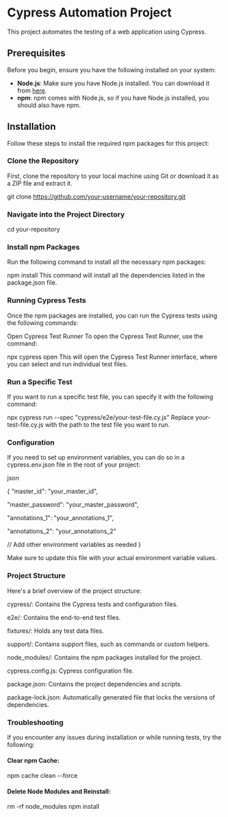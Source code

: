 # Cypress Automation Project

This project automates the testing of a web application using Cypress.

## Prerequisites

Before you begin, ensure you have the following installed on your system:

- **Node.js**: Make sure you have Node.js installed. You can download it from [here](https://nodejs.org/).
- **npm**: npm comes with Node.js, so if you have Node.js installed, you should also have npm.

## Installation

Follow these steps to install the required npm packages for this project:

### Clone the Repository

First, clone the repository to your local machine using Git or download it as a ZIP file and extract it.

git clone https://github.com/your-username/your-repository.git

### Navigate into the Project Directory

cd your-repository

### Install npm Packages
Run the following command to install all the necessary npm packages:

npm install
This command will install all the dependencies listed in the package.json file.

### Running Cypress Tests
Once the npm packages are installed, you can run the Cypress tests using the following commands:

Open Cypress Test Runner
To open the Cypress Test Runner, use the command:

npx cypress open
This will open the Cypress Test Runner interface, where you can select and run individual test files.

### Run a Specific Test
If you want to run a specific test file, you can specify it with the following command:

npx cypress run --spec "cypress/e2e/your-test-file.cy.js"
Replace your-test-file.cy.js with the path to the test file you want to run.

### Configuration
If you need to set up environment variables, you can do so in a cypress.env.json file in the root of your project:

json

{
  "master_id": "your_master_id",

  "master_password": "your_master_password",

  "annotations_1": "your_annotations_1",

  "annotations_2": "your_annotations_2"

  // Add other environment variables as needed
}

Make sure to update this file with your actual environment variable values.

### Project Structure
Here's a brief overview of the project structure:

cypress/: Contains the Cypress tests and configuration files.

e2e/: Contains the end-to-end test files.

fixtures/: Holds any test data files.

support/: Contains support files, such as commands or custom helpers.

node_modules/: Contains the npm packages installed for the project.

cypress.config.js: Cypress configuration file.

package.json: Contains the project dependencies and scripts.

package-lock.json: Automatically generated file that locks the versions of dependencies.



### Troubleshooting
If you encounter any issues during installation or while running tests, try the following:

#### Clear npm Cache:

npm cache clean --force

#### Delete Node Modules and Reinstall:

rm -rf node_modules
npm install